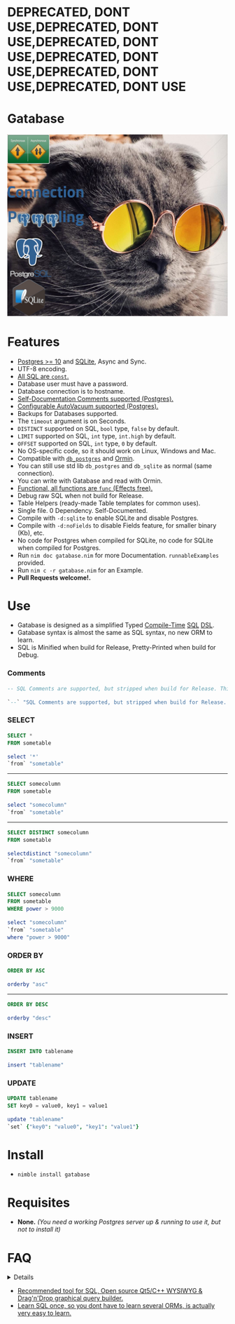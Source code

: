 # DEPRECATED, DONT USE,DEPRECATED, DONT USE,DEPRECATED, DONT USE,DEPRECATED, DONT USE,DEPRECATED, DONT USE,DEPRECATED, DONT USE

# Gatabase

![screenshot](https://raw.githubusercontent.com/juancarlospaco/nim-gatabase/master/temp.jpg "Compile-Time ORM for Nim")


# Features

- [Postgres >= 10](https://www.postgresql.org) and [SQLite](https://sqlite.org), Async and Sync.
- UTF-8 encoding.
- [All SQL are `const`.](https://nim-lang.org/docs/manual.html#statements-and-expressions-const-section)
- Database user must have a password.
- Database connection is to hostname.
- [Self-Documentation Comments supported  (Postgres).](https://www.postgresql.org/docs/11/sql-comment.html)
- [Configurable AutoVacuum supported  (Postgres).](https://www.postgresql.org/docs/11/runtime-config-autovacuum.html)
- Backups for Databases supported.
- The `timeout` argument is on Seconds.
- `DISTINCT` supported on SQL, `bool` type, `false` by default.
- `LIMIT` supported on SQL, `int` type, `int.high` by default.
- `OFFSET` supported on SQL, `int` type, `0` by default.
- No OS-specific code, so it should work on Linux, Windows and Mac.
- Compatible with [`db_postgres`](https://nim-lang.org/docs/db_postgres.html) and [Ormin](https://github.com/Araq/ormin).
- You can still use std lib `db_postgres` and `db_sqlite` as normal (same connection).
- You can write with Gatabase and read with Ormin.
- [Functional, all functions are `func` (Effects free).](https://nim-lang.org/docs/manual.html#procedures-func)
- Debug raw SQL when not build for Release.
- Table Helpers (ready-made Table templates for common uses).
- Single file. 0 Dependency. Self-Documented.
- Compile with `-d:sqlite` to enable SQLite and disable Postgres.
- Compile with `-d:noFields` to disable Fields feature, for smaller binary (Kb), etc.
- No code for Postgres when compiled for SQLite, no code for SQLite when compiled for Postgres.
- Run `nim doc gatabase.nim` for more Documentation. `runnableExamples` provided.
- Run `nim c -r gatabase.nim` for an Example.
- **Pull Requests welcome!.**


# Use

- Gatabase is designed as a simplified Typed [Compile-Time](https://wikipedia.org/wiki/Compile_time) [SQL](https://wikipedia.org/wiki/SQL) [DSL](https://wikipedia.org/wiki/Domain-specific_language).
- Gatabase syntax is almost the same as SQL syntax, no new ORM to learn.
- SQL is Minified when build for Release, Pretty-Printed when build for Debug.

### Comments

```sql
-- SQL Comments are supported, but stripped when build for Release. This is SQL.
```

```nim
`--` "SQL Comments are supported, but stripped when build for Release. This is Nim."
```

### SELECT

```sql
SELECT *
FROM sometable
```

```nim
select '*'
`from` "sometable"
```

---

```sql
SELECT somecolumn
FROM sometable
```

```nim
select "somecolumn"
`from` "sometable"
```

---

```sql
SELECT DISTINCT somecolumn
FROM sometable
```

```nim
selectdistinct "somecolumn"
`from` "sometable"
```


### WHERE

```sql
SELECT somecolumn
FROM sometable
WHERE power > 9000
```

```nim
select "somecolumn"
`from` "sometable"
where "power > 9000"
```


### ORDER BY

```sql
ORDER BY ASC
```

```nim
orderby "asc"
```

---

```sql
ORDER BY DESC
```

```nim
orderby "desc"
```

### INSERT

```sql
INSERT INTO tablename
```

```nim
insert "tablename"
```

### UPDATE

```sql
UPDATE tablename
SET key0 = value0, key1 = value1
```

```nim
update "tablename"
`set` {"key0": "value0", "key1": "value1"}
```



# Install

- `nimble install gatabase`


# Requisites

- **None.** _(You need a working Postgres server up & running to use it, but not to install it)_


# FAQ

<details>

- Supports SQLite ?.

Yes.

- Supports MySQL ?.

No.

- Will support MySQL someday ?.

No.

- This works with Synchronous code ?.

Yes.

- This works with Asynchronous code ?.

Yes.

- SQLite mode dont support some stuff ?.

We try to keep as similar as possible, but SQLite is very limited.

</details>


- [Recommended tool for SQL, Open source Qt5/C++ WYSIWYG & Drag'n'Drop graphical query builder.](https://pgmodeler.io/screenshots)
- [Learn SQL once, so you dont have to learn several ORMs, is actually very easy to learn.](https://pgexercises.com/questions/basic/selectall.html)
